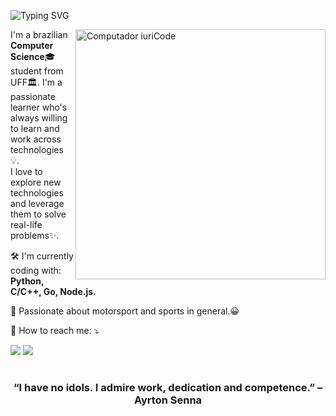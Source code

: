 <p align="left">
  <img src="http://readme-typing-svg.herokuapp.com?font=Fira+Code&pause=1000&color=B309FF&width=435&lines=print(%22Hello%2C+world!%22)" alt="Typing SVG" />
</p>

<img src="https://raw.githubusercontent.com/MicaelliMedeiros/micaellimedeiros/master/image/computer-illustration.png" min-width="400px" max-width="400px" width="400px" align="right" alt="Computador iuriCode">

<p align="left"> 
  I'm a brazilian <strong>Computer Science</strong>🎓 student from UFF🏛. I'm a passionate learner who's always willing to learn and work across technologies 💡.<br>
  I love to explore new technologies and leverage them to solve real-life problems✨.
</p>

<p align="left">
  🛠 I'm currently coding with: <strong>Python, C/C++, Go, Node.js.</strong>
</p>

<p align="left">
  🏁 Passionate about motorsport and sports in general.😀
</p>

<p align="left">
  💌 How to reach me: ⤵️
</p>

<p align="left">
  <a href="https://mail.google.com/mail/u/0/?fs=1&tf=cm&source=mailto&to=rafaeltiribas@id.uff.com" alt="Email" target="_blank">
  <img src="https://img.shields.io/badge/-Gmail-FF0000?style=flat-square&labelColor=FF0000&logo=gmail&logoColor=white&link=LINK-DO-SEU-EMAIL" /></a>
  <a href="https://www.linkedin.com/in/rafaeltiribas" alt="Linkedin">
  <img src="https://img.shields.io/badge/-Linkedin-0e76a8?style=flat-square&logo=Linkedin&logoColor=white&link=LINK-DO-SEU-LINKEDIN" /></a>
</p>  

#

<div align="center">

### “I have no idols. I admire work, dedication and competence.” – Ayrton Senna

</div>

